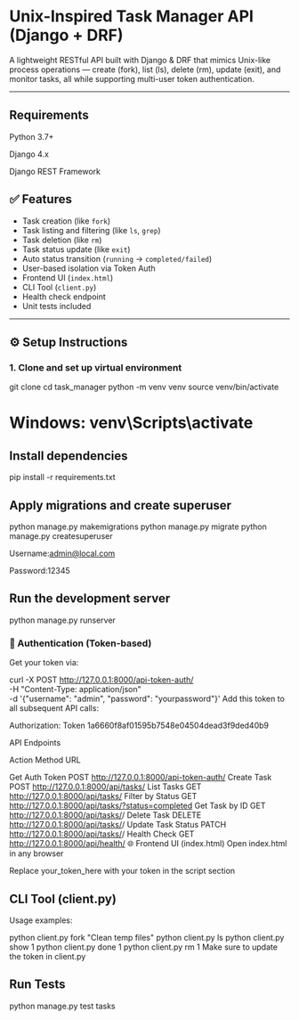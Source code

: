 # Unix-Inspired Task Manager API (Django + DRF)

A lightweight RESTful API built with Django & DRF that mimics Unix-like process operations — create (fork), list (ls), delete (rm), update (exit), and monitor tasks, all while supporting multi-user token authentication.

---

## Requirements
Python 3.7+

Django 4.x

Django REST Framework

## ✅ Features

- Task creation (like `fork`)
- Task listing and filtering (like `ls`, `grep`)
- Task deletion (like `rm`)
- Task status update (like `exit`)
- Auto status transition (`running` → `completed/failed`)
- User-based isolation via Token Auth
- Frontend UI (`index.html`)
- CLI Tool (`client.py`)
- Health check endpoint
- Unit tests included

---

## ⚙️ Setup Instructions

### 1. Clone and set up virtual environment

git clone <repo-url>
cd task_manager
python -m venv venv
source venv/bin/activate  
# Windows: venv\Scripts\activate

## Install dependencies

pip install -r requirements.txt

## Apply migrations and create superuser

python manage.py makemigrations
python manage.py migrate
python manage.py createsuperuser

Username:admin@local.com

Password:12345

## Run the development server

python manage.py runserver

### 🔐 Authentication (Token-based)

Get your token via:

curl -X POST http://127.0.0.1:8000/api-token-auth/ \
  -H "Content-Type: application/json" \
  -d '{"username": "admin", "password": "yourpassword"}'
Add this token to all subsequent API calls:

Authorization: Token 1a6660f8af01595b7548e04504dead3f9ded40b9

API Endpoints

Action	Method	URL

Get Auth Token	POST	http://127.0.0.1:8000/api-token-auth/
Create Task	POST	http://127.0.0.1:8000/api/tasks/
List Tasks	GET	http://127.0.0.1:8000/api/tasks/
Filter by Status	GET	http://127.0.0.1:8000/api/tasks/?status=completed
Get Task by ID	GET	http://127.0.0.1:8000/api/tasks/<id>/
Delete Task	DELETE	http://127.0.0.1:8000/api/tasks/<id>/
Update Task Status	PATCH	http://127.0.0.1:8000/api/tasks/<id>/
Health Check	GET	http://127.0.0.1:8000/api/health/
🌐 Frontend UI (index.html)
Open index.html in any browser

Replace your_token_here with your token in the script section

## CLI Tool (client.py)
Usage examples:

python client.py fork "Clean temp files"
python client.py ls
python client.py show 1
python client.py done 1
python client.py rm 1
Make sure to update the token in client.py

## Run Tests

python manage.py test tasks

